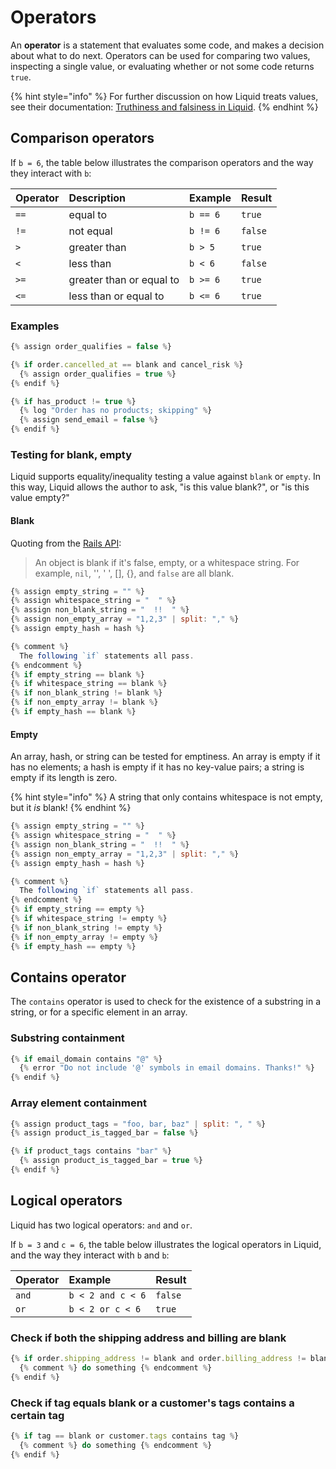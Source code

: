 # Operators

An **operator** is a statement that evaluates some code, and makes a decision about what to do next. Operators can be used for comparing two values, inspecting a single value, or evaluating whether or not some code returns `true`.

{% hint style="info" %}
For further discussion on how Liquid treats values, see their documentation: [Truthiness and falsiness in Liquid](https://shopify.dev/docs/themes/liquid/reference/basics/true-and-false).
{% endhint %}

## Comparison operators

If `b = 6`, the table below illustrates the comparison operators and the way they interact with `b`:

| Operator | Description | Example | Result |
| :--- | :--- | :--- | :--- |
| `==` | equal to | `b == 6` | `true` |
| `!=` | not equal | `b != 6` | `false` |
| `>` | greater than | `b > 5` | `true` |
| `<` | less than | `b < 6` | `false` |
| `>=` | greater than or equal to | `b >= 6` | `true` |
| `<=` | less than or equal to | `b <= 6` | `true` |

### Examples

```javascript
{% assign order_qualifies = false %}

{% if order.cancelled_at == blank and cancel_risk %}
  {% assign order_qualifies = true %}
{% endif %}
```

```javascript
{% if has_product != true %}
  {% log "Order has no products; skipping" %}
  {% assign send_email = false %}
{% endif %}
```

### Testing for blank, empty

Liquid supports equality/inequality testing a value against `blank` or `empty`. In this way, Liquid allows the author to ask, "is this value blank?", or "is this value empty?"

#### Blank

Quoting from the [Rails API](https://api.rubyonrails.org/classes/Object.html#method-i-blank-3F):

> An object is blank if it's false, empty, or a whitespace string. For example, `nil`, '', ' ', \[\], {}, and `false` are all blank.

```javascript
{% assign empty_string = "" %}
{% assign whitespace_string = "  " %}
{% assign non_blank_string = "  !!  " %}
{% assign non_empty_array = "1,2,3" | split: "," %}
{% assign empty_hash = hash %}

{% comment %}
  The following `if` statements all pass.
{% endcomment %}
{% if empty_string == blank %}
{% if whitespace_string == blank %}
{% if non_blank_string != blank %}
{% if non_empty_array != blank %}
{% if empty_hash == blank %}
```

#### Empty

An array, hash, or string can be tested for emptiness. An array is empty if it has no elements; a hash is empty if it has no key-value pairs; a string is empty if its length is zero.

{% hint style="info" %}
A string that only contains whitespace is not empty, but it _is_ blank!
{% endhint %}

```javascript
{% assign empty_string = "" %}
{% assign whitespace_string = "  " %}
{% assign non_blank_string = "  !!  " %}
{% assign non_empty_array = "1,2,3" | split: "," %}
{% assign empty_hash = hash %}

{% comment %}
  The following `if` statements all pass.
{% endcomment %}
{% if empty_string == empty %}
{% if whitespace_string != empty %}
{% if non_blank_string != empty %}
{% if non_empty_array != empty %}
{% if empty_hash == empty %}
```

## Contains operator

The `contains` operator is used to check for the existence of a substring in a string, or for a specific element in an array.

### Substring containment

```javascript
{% if email_domain contains "@" %}
  {% error "Do not include '@' symbols in email domains. Thanks!" %}
{% endif %}
```

### Array element containment

```javascript
{% assign product_tags = "foo, bar, baz" | split: ", " %}
{% assign product_is_tagged_bar = false %}

{% if product_tags contains "bar" %}
  {% assign product_is_tagged_bar = true %}
{% endif %}
```

## Logical operators

Liquid has two logical operators: `and` and `or`.

If `b = 3` and `c = 6`, the table below illustrates the logical operators in Liquid, and the way they interact with `b` and `b`:

| Operator | Example | Result |
| :--- | :--- | :--- |
| `and` | `b < 2 and c < 6` | `false` |
| `or` | `b < 2 or c < 6` | `true` |

### Check if both the shipping address and billing are blank

```javascript
{% if order.shipping_address != blank and order.billing_address != blank %}
  {% comment %} do something {% endcomment %}
{% endif %}
```

### Check if tag equals blank or a customer's tags contains a certain tag

```javascript
{% if tag == blank or customer.tags contains tag %}
  {% comment %} do something {% endcomment %}
{% endif %}
```

